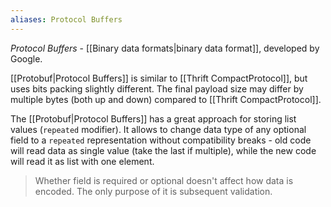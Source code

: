 ```yaml
---
aliases: Protocol Buffers
---
```

*Protocol Buffers* - [[Binary data formats|binary data format]], developed by Google.

[[Protobuf|Protocol Buffers]] is similar to [[Thrift CompactProtocol]], but uses bits packing slightly different. The final payload size may differ by multiple bytes (both up and down) compared to [[Thrift CompactProtocol]].

The [[Protobuf|Protocol Buffers]] has a great approach for storing list values (`repeated` modifier). It allows to change data type of any optional field to a `repeated` representation without compatibility breaks - old code will read data as single value (take the last if multiple), while the new code will read it as list with one element.

> Whether field is required or optional doesn't affect how data is encoded. The only purpose of it is subsequent validation.
